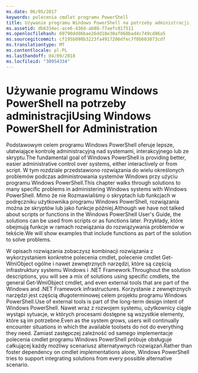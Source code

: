 ```yaml
---
ms.date: 06/05/2017
keywords: polecenia cmdlet programu PowerShell
title: Używanie programu Windows PowerShell na potrzeby administracji
ms.assetid: db6334ec-ace6-436d-ab88-77aefc817511
ms.openlocfilehash: 69790ddd6bae26dd18e30af860bad4c749cd86a5
ms.sourcegitcommit: cf195b090b3223fa4917206dfec7f0b603873cdf
ms.translationtype: MT
ms.contentlocale: pl-PL
ms.lasthandoff: 04/09/2018
ms.locfileid: "30954334"
---
```

# <a name="using-windows-powershell-for-administration"></a><span data-ttu-id="99936-103">Używanie programu Windows PowerShell na potrzeby administracji</span><span class="sxs-lookup"><span data-stu-id="99936-103">Using Windows PowerShell for Administration</span></span>
<span data-ttu-id="99936-104">Podstawowym celem programu Windows PowerShell oferuje lepsze, ułatwiające kontrolę administracyjną nad systemami, interakcyjnego lub ze skryptu.</span><span class="sxs-lookup"><span data-stu-id="99936-104">The fundamental goal of Windows PowerShell is providing better, easier administrative control over systems, either interactively or from script.</span></span> <span data-ttu-id="99936-105">W tym rozdziale przedstawiono rozwiązania do wielu określonych problemów podczas administrowania systemów Windows przy użyciu programu Windows PowerShell.</span><span class="sxs-lookup"><span data-stu-id="99936-105">This chapter walks through solutions to many specific problems in administering Windows systems with Windows PowerShell.</span></span> <span data-ttu-id="99936-106">Mimo że nie Rozmawialiśmy o skryptach lub funkcjach w podręczniku użytkownika programu Windows PowerShell, rozwiązania można ze skryptów lub jako funkcje później.</span><span class="sxs-lookup"><span data-stu-id="99936-106">Although we have not talked about scripts or functions in the Windows PowerShell User's Guide, the solutions can be used from scripts or as functions later.</span></span> <span data-ttu-id="99936-107">Przykłady, które obejmują funkcje w ramach rozwiązania do rozwiązywania problemów w tekście.</span><span class="sxs-lookup"><span data-stu-id="99936-107">We will show examples that include functions as part of the solution to solve problems.</span></span>

<span data-ttu-id="99936-108">W opisach rozwiązania zobaczysz kombinacji rozwiązania z wykorzystaniem konkretne polecenia cmdlet, polecenie cmdlet Get-WmiObject ogólne i nawet zewnętrznych narzędzi, które są częścią infrastruktury systemu Windows i .NET Framework.</span><span class="sxs-lookup"><span data-stu-id="99936-108">Throughout the solution descriptions, you will see a mix of solutions using specific cmdlets, the general Get-WmiObject cmdlet, and even external tools that are part of the Windows and .NET Framework infrastructures.</span></span> <span data-ttu-id="99936-109">Korzystanie z zewnętrznych narzędzi jest częścią długoterminowej celem projektu programu Windows PowerShell.</span><span class="sxs-lookup"><span data-stu-id="99936-109">Use of external tools is part of the long-term design intent of Windows PowerShell.</span></span> <span data-ttu-id="99936-110">Nawet wraz z rozwojem systemu, użytkownicy ciągle wystąpi sytuacje, w których procesami dostępne są wszystkie elementy, które są im potrzebne.</span><span class="sxs-lookup"><span data-stu-id="99936-110">Even as the system grows, users will continually encounter situations in which the available toolsets do not do everything they need.</span></span> <span data-ttu-id="99936-111">Zamiast zastępczej zależność od samego implementacje polecenia cmdlet programu Windows PowerShell próbuje obsługuje całkującej każdy możliwy scenariusz alternatywnych rozwiązań.</span><span class="sxs-lookup"><span data-stu-id="99936-111">Rather than foster dependency on cmdlet implementations alone, Windows PowerShell tries to support integrating solutions from every possible alternative scenario.</span></span>